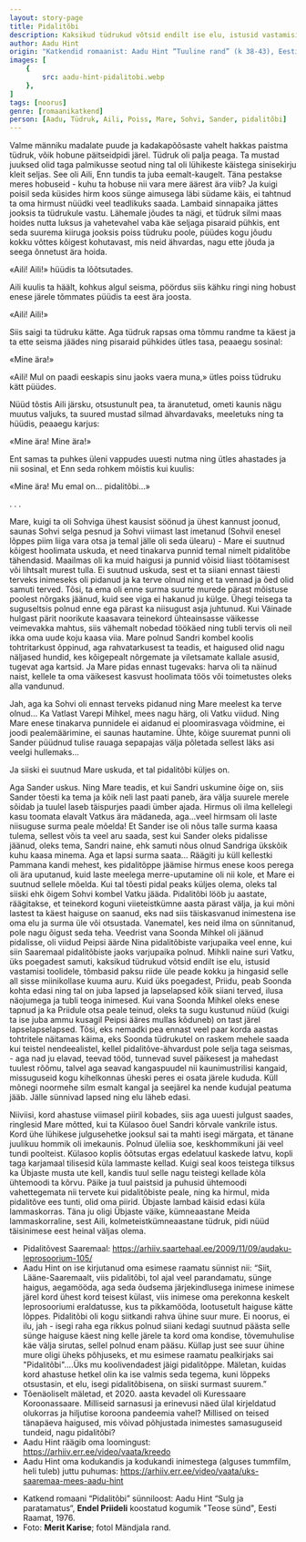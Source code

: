 ```yaml
---
layout: story-page
title: Pidalitõbi
description: Kaksikud tüdrukud võtsid endilt ise elu, istusid vastamisi toolidele, tõmbasid paksu riide üle peade kokku ja hingasid selle all sisse miinikollase kuuma auru.
author: Aadu Hint
origin: "Katkendid romaanist: Aadu Hint “Tuuline rand” (k 38-43), Eesti Raamat, Tallinn, 1996."
images: [
    {
        src: aadu-hint-pidalitobi.webp
    },
]
tags: [noorus]
genre: [romaanikatkend]
person: [Aadu, Tüdruk, Aili, Poiss, Mare, Sohvi, Sander, pidalitõbi]
---
```


<!-- jõudma ilmuma keerduma vedelema vaatama -->

<!-- # {{$doc.title}} -->

Valme männiku madalate puude ja kadakapõõsaste vahelt hakkas paistma tüdruk, võik hobune päitseidpidi järel. Tüdruk oli palja peaga. Ta mustad juuksed olid taga palmikusse seotud ning tal oli lühikeste käistega sinisekirju kleit seljas. See oli Aili, Enn tundis ta juba eemalt-kaugelt. Täna pestakse meres hobuseid - kuhu ta hobuse nii vara mere äärest ära viib? Ja kuigi poisil seda küsides hirm koos sünge aimusega läbi südame käis, ei tahtnud ta oma hirmust nüüdki veel teadlikuks saada. Lambaid sinnapaika jättes jooksis ta tüdrukule vastu. Lähemale jõudes ta nägi, et tüdruk silmi maas hoides nutta luksus ja vahetevahel vaba käe seljaga pisaraid pühkis, ent seda suurema kiiruga jooksis poiss tüdruku poole, püüdes kogu jõudu kokku võttes kõigest kohutavast, mis neid ähvardas, nagu ette jõuda ja seega õnnetust ära hoida.

«Aili! Aili!» hüüdis ta lõõtsutades.

Aili kuulis ta häält, kohkus algul seisma, pöördus siis kähku ringi ning hobust enese järele tõmmates püüdis ta eest ära joosta.

«Aili! Aili!»

Siis saigi ta tüdruku kätte. Aga tüdruk rapsas oma tõmmu randme ta käest ja ta ette seisma jäädes ning pisaraid pühkides ütles tasa, peaaegu sosinal:

«Mine ära!»

«Aili! Mul on paadi eeskapis sinu jaoks vaera muna,» ütles poiss tüdruku kätt püüdes.

Nüüd tõstis Aili järsku, otsustunult pea, ta äranutetud, ometi kaunis nägu muutus valjuks, ta suured mustad silmad ähvardavaks, meeletuks ning ta hüüdis, peaaegu karjus:

«Mine ära! Mine ära!»

Ent samas ta puhkes üleni vappudes uuesti nutma ning ütles ahastades ja nii sosinal, et Enn seda rohkem mõistis kui kuulis:

«Mine ära! Mu emal on... pidalitõbi…»

. . .

Mare, kuigi ta oli Sohviga ühest kausist söönud ja ühest kannust joonud, saunas Sohvi selga pesnud ja Sohvi viimast last imetanud (Sohvil enesel lõppes piim liiga vara otsa ja temal jälle oli seda ülearu) - Mare ei suutnud kõigest hoolimata uskuda, et need tinakarva punnid temal nimelt pidalitõbe tähendasid. Maailmas oli ka muid haigusi ja punnid võisid liiast töötamisest või lihtsalt murest tulla. Ei suutnud uskuda, sest et ta siiani ennast täiesti terveks inimeseks oli pidanud ja ka terve olnud ning et ta vennad ja õed olid samuti terved. Tõsi, ta ema oli enne surma suurte murede pärast mõistuse poolest nõrgaks jäänud, kuid see viga ei hakanud ju külge. Ühegi teisega ta suguseltsis polnud enne ega pärast ka niisugust asja juhtunud. Kui Väinade hulgast pärit noorikute kaasavara teinekord ühteainsasse väikesse veimevakka mahtus, siis vähemalt nobedad töökäed ning tubli tervis oli neil ikka oma uude koju kaasa viia. Mare polnud Sandri kombel koolis tohtritarkust õppinud, aga rahvatarkusest ta teadis, et haigused olid nagu näljased hundid, kes kõigepealt nõrgemate ja viletsamate kallale asusid, tugevat aga kartsid. Ja Mare pidas ennast tugevaks: harva oli ta näinud naist, kellele ta oma väikesest kasvust hoolimata töös või toimetustes oleks alla vandunud.

Jah, aga ka Sohvi oli ennast terveks pidanud ning Mare meelest ka terve olnud... Ka Vatlast Varepi Mihkel, mees nagu härg, oli Vatku viidud. Ning Mare enese tinakarva punnidele ei aidanud ei ploomirasvaga võidmine, ei joodi pealemäärimine, ei saunas hautamine. Ühte, kõige suuremat punni oli Sander püüdnud tulise rauaga sepapajas välja põletada sellest läks asi veelgi hullemaks...

Ja siiski ei suutnud Mare uskuda, et tal pidalitõbi küljes on.

Aga Sander uskus. Ning Mare teadis, et kui Sandri uskumine õige on, siis Sander tõesti ka tema ja kõik neli last paati paneb, ära välja suurele merele sõidab ja tuulel laseb täispurjes paadi ümber ajada. Hirmus oli ilma kellelegi kasu toomata elavalt Vatkus ära mädaneda, aga...veel hirmsam oli laste niisuguse surma peale mõelda! Et Sander ise oli nõus talle surma kaasa tulema, sellest võis ta veel aru saada, sest kui Sander oleks pidalisse jäänud, oleks tema, Sandri naine, ehk samuti nõus olnud Sandriga ükskõik kuhu kaasa minema. Aga et lapsi surma saata... Räägiti ju küll kellestki Pammana kandi mehest, kes pidalitõppe jäämise hirmus enese koos perega oli ära uputanud, kuid laste meelega merre-uputamine oli nii kole, et Mare ei suutnud sellele mõelda. Kui tal tõesti pidal peaks küljes olema, oleks tal siiski ehk õigem Sohvi kombel Vatku jääda. Pidalitõbi lööb ju aastate, räägitakse, et teinekord koguni viieteistkümne aasta pärast välja, ja kui mõni lastest ta käest haiguse on saanud, eks nad siis täiskasvanud inimestena ise oma elu ja surma üle või otsustada. Vanematel, kes neid ilma on sünnitanud, pole nagu õigust seda teha. Veedrist vana Soonda Mihkel oli jäänud pidalisse, oli viidud Peipsi äärde Nina pidalitõbiste varjupaika veel enne, kui siin Saaremaal pidalitõbiste jaoks varjupaika polnud. Mihkli naine suri Vatku, üks poegadest samuti, kaksikud tüdrukud võtsid endilt ise elu, istusid vastamisi toolidele, tõmbasid paksu riide üle peade kokku ja hingasid selle all sisse miinikollase kuuma auru. Kuid üks poegadest, Priidu, peab Soonda kohta edasi ning tal on juba lapsed ja lapselapsed kõik siiani terved, ilusa näojumega ja tubli teoga inimesed. Kui vana Soonda Mihkel oleks enese tapnud ja ka Priidule otsa peale teinud, oleks ta sugu kustunud nüüd (kuigi ta ise juba ammu kusagil Peipsi ääres mullas kõduneb) on tast järel lapselapselapsed. Tõsi, eks nemadki pea ennast veel paar korda aastas tohtritele näitamas käima, eks Soonda tüdrukutel on raskem mehele saada kui teistel nendeealistel, kellel pidalitõve-ähvardust pole selja taga seismas, - aga nad ju elavad, teevad tööd, tunnevad suvel päikesest ja mahedast tuulest rõõmu, talvel aga seavad kangaspuudel nii kaunimustrilisi kangaid, missuguseid kogu kihelkonnas üheski peres ei osata järele kududa. Küll mõnegi noormehe silm esmalt kangal ja seejärel ka nende kudujal peatuma jääb. Jälle sünnivad lapsed ning elu läheb edasi.

Niiviisi, kord ahastuse viimasel piiril kobades, siis aga uuesti julgust saades, ringlesid Mare mõtted, kui ta Külasoo õuel Sandri kõrvale vankrile istus. Kord ühe lühikese julgusehetke jooksul sai ta mahti isegi märgata, et tänane juulikuu hommik oli imekaunis. Polnud üleliia soe, keskhommikuni jäi veel tundi poolteist. Külasoo koplis õõtsutas ergas edelatuul kaskede latvu, kopli taga karjamaal tilisesid küla lammaste kellad. Kuigi seal koos teistega tilksus ka Übjaste musta ute kell, kandis tuul selle nagu teistegi kellade kõla ühtemoodi ta kõrvu. Päike ja tuul paistsid ja puhusid ühtemoodi vahettegemata nii tervete kui pidalitõbiste peale, ning ka hirmul, mida pidalitõve ees tunti, olid oma piirid. Übjaste lambad käisid edasi küla lammaskorras. Täna ju oligi Übjaste väike, kümneaastane Meida lammaskorraline, sest Aili, kolmeteistkümneaastane tüdruk, pidi nüüd täisinimese eest heinal väljas olema. 

<!-- Saaremaal kasvanud ja õppinud kirjanik ja ühiskonnategelane -->






<story-author :author="author" :origin="origin"></story-author>

<!-- <story-dictionary :terms="dictionary"></story-dictionary> -->



<details-wrapper summary="Mis mõtted tekkisid?">

- Pidalitõvest Saaremaal: https://arhiiv.saartehaal.ee/2009/11/09/audaku-leprosoorium-105/
- Aadu Hint on ise kirjutanud oma esimese raamatu sünnist nii: “Siit, Lääne-Saaremaalt, viis pidalitõbi, tol ajal veel parandamatu, sünge haigus, aegamööda, aga seda õudsema järjekindlusega inimese inimese järel kord ühest kord teisest külast, viis inimese oma perekonna keskelt leprosooriumi eraldatusse, kus ta pikkamööda, lootusetult haiguse kätte lõppes. Pidalitõbi oli kogu siitkandi rahva ühine suur mure. Ei noorus, ei ilu, jah -  isegi raha ega rikkus polnud siiani kedagi suutnud päästa selle sünge haiguse käest ning kelle järele ta kord oma kondise, tõvemuhulise käe välja sirutas, sellel polnud enam pääsu. Küllap just see suur ühine mure oligi üheks põhjuseks, et mu esimese raamatu pealkirjaks sai "Pidalitõbi"....Üks mu koolivendadest jäigi pidalitõppe. Mäletan, kuidas kord ahastuse hetkel olin ka ise valmis seda tegema, kuni lõppeks otsustasin, et elu, isegi pidalitõbisena, on siiski surmast suurem.”
- Tõenäoliselt mäletad, et 2020. aasta kevadel oli Kuressaare Koroonassaare. Milliseid sarnasusi ja erinevusi näed ülal kirjeldatud olukorras ja hiljutise koroona pandeemia vahel? Millised on teised tänapäeva haigused, mis võivad põhjustada inimestes samasuguseid tundeid, nagu pidalitõbi?
- Aadu Hint räägib oma loomingust: https://arhiiv.err.ee/video/vaata/kreedo
- Aadu Hint oma kodukandis ja kodukandi inimestega (alguses tummfilm, heli tuleb) juttu puhumas: https://arhiiv.err.ee/video/vaata/uks-saaremaa-mees-aadu-hint

</details-wrapper>


<details-wrapper summary="Allikad" class="text-sm" icon="icon-park-outline:document-folder">


- Katkend romaani “Pidalitõbi” sünniloost: Aadu Hint “Sulg ja paratamatus“, **Endel Priideli** koostatud kogumik "Teose sünd", Eesti Raamat, 1976. 
- Foto: **Merit Karise**; fotol Mändjala rand.

</details-wrapper>

